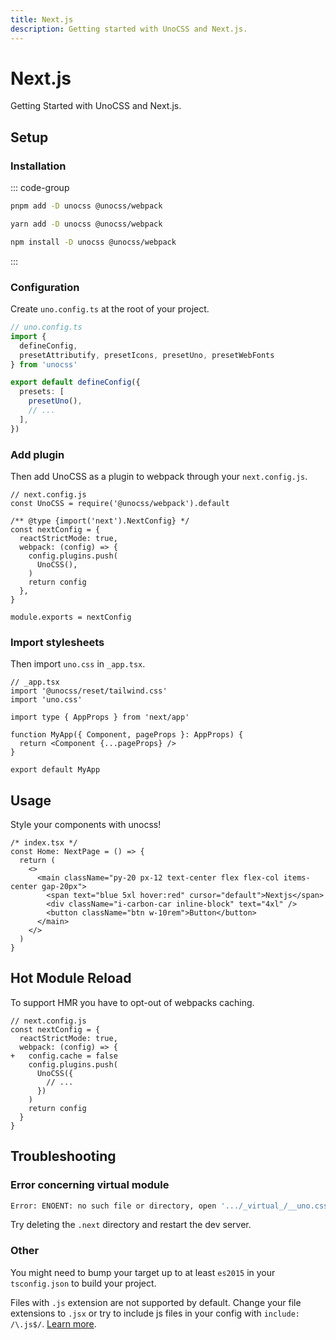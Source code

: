```yaml
---
title: Next.js
description: Getting started with UnoCSS and Next.js.
---
```


# Next.js

Getting Started with UnoCSS and Next.js.

## Setup

### Installation 

::: code-group
  ```bash [pnpm]
  pnpm add -D unocss @unocss/webpack
  ```
  ```bash [yarn]
  yarn add -D unocss @unocss/webpack
  ```
  ```bash [npm]
  npm install -D unocss @unocss/webpack
  ```
:::

### Configuration 

Create `uno.config.ts` at the root of your project.

```ts
// uno.config.ts
import {
  defineConfig,
  presetAttributify, presetIcons, presetUno, presetWebFonts
} from 'unocss'

export default defineConfig({
  presets: [
    presetUno(),
    // ...
  ],
})
 ```

### Add plugin

Then add UnoCSS as a plugin to webpack through your `next.config.js`.

```js{9}
// next.config.js
const UnoCSS = require('@unocss/webpack').default

/** @type {import('next').NextConfig} */
const nextConfig = {
  reactStrictMode: true,
  webpack: (config) => {
    config.plugins.push(
      UnoCSS(),
    )
    return config
  },
}

module.exports = nextConfig
```

### Import stylesheets

Then import `uno.css` in `_app.tsx`.

```tsx
// _app.tsx
import '@unocss/reset/tailwind.css'
import 'uno.css'

import type { AppProps } from 'next/app'

function MyApp({ Component, pageProps }: AppProps) {
  return <Component {...pageProps} />
}

export default MyApp
```


## Usage 

Style your components with unocss!

```tsx
/* index.tsx */
const Home: NextPage = () => {
  return (
    <>
      <main className="py-20 px-12 text-center flex flex-col items-center gap-20px">
        <span text="blue 5xl hover:red" cursor="default">Nextjs</span>
        <div className="i-carbon-car inline-block" text="4xl" />
        <button className="btn w-10rem">Button</button>
      </main>
    </>
  )
}
```

## Hot Module Reload 
To support HMR you have to opt-out of webpacks caching.

```js{5}
// next.config.js
const nextConfig = {
  reactStrictMode: true,
  webpack: (config) => {
+   config.cache = false
    config.plugins.push(
      UnoCSS({
        // ...
      })
    )
    return config
  }
}
```

## Troubleshooting

### Error concerning virtual module

```bash
Error: ENOENT: no such file or directory, open '.../_virtual_/__uno.css'
```

Try deleting the `.next` directory and restart the dev server.

### Other

You might need to bump your target up to at least `es2015` in your `tsconfig.json` to build your project.

Files with `.js` extension are not supported by default. Change your file extensions to `.jsx` or try to include js files in your config with `include: /\.js$/`. [Learn more](https://github.com/unocss/unocss#scanning).
